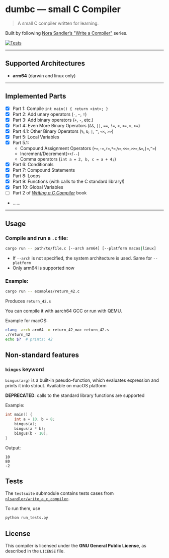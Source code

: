 # dumbc — small C Compiler

> A small C compiler written for learning.

Built by following [Nora Sandler’s "Write a Compiler"](https://norasandler.com/2017/11/29/Write-a-Compiler.html) series.

[![Tests](https://github.com/illiafox/dumbc/actions/workflows/test.yaml/badge.svg)](https://github.com/illiafox/dumbc/actions/workflows/test.yaml)

---

## Supported Architectures

- **arm64** (darwin and linux only)

---

## Implemented Parts

- [x] Part 1: Compile `int main() { return <int>; }`
- [x] Part 2: Add unary operators (`-`, `~`, `!`)
- [x] Part 3: Add binary operators (`+`, `-`, etc.)
- [x] Part 4: Even More Binary Operators (`&&`, `||`, `==`, `!=`, `<`, `<=`, `>`, `>=`)
- [x] Part 4.1: Other Binary Operators (`%`, `&`, `|`, `^`, `<<`, `>>`)
- [x] Part 5: Local Variables
- [x] Part 5.1: 
  - Compound Assignment Operators (`+=`,`-=`,`/=`,`*=`,`%=`,`<<=`,`>>=`,`&=`,`|=`,`^=`)
  - Increment/Decrement(`++`/`--`)
  - Comma operators (`int a = 2, b, c = a + 4;`)
- [x] Part 6: Conditionals
- [x] Part 7: Compound Statements
- [x] Part 8: Loops
- [x] Part 9: Functions (with calls to the C standard library!)
- [x] Part 10: Global Variables
- [ ] Part 2 of [_Writing a C Compiler_](https://norasandler.com/2022/03/29/Write-a-C-Compiler-the-Book.html) book
- ......
---

## Usage

### Compile and run a `.c` file:

```bash
cargo run -- path/to/file.c [--arch arm64] [--platform macos|linux]
```

- If `--arch` is not specified, the system architecture is used. Same for `--platform`
- Only arm64 is supported now

### Example:

```bash
cargo run -- examples/return_42.c
```

Produces `return_42.s`

You can compile it with aarch64 GCC or run with QEMU.

Example for macOS:
```bash
clang -arch arm64 -o return_42_mac return_42.s
./return_42
echo $?  # prints: 42
```

## Non-standard features

### `bingus` keyword
`bingus(arg)` is a built-in pseudo-function, which evaluates expression and prints it into stdout. Available on macOS platform

**DEPRECATED**: calls to the standard library functions are supported

Example:
```c
int main() {
    int a = 10, b = 8;
    bingus(a);
    bingus(a * b);
    bingus(b - 10);
}
```
Output:
```
10
80
-2
```

## Tests
The `testsuite` submodule contains tests cases from [`nlsandler/write_a_c_compiler`](https://github.com/nlsandler/write_a_c_compiler). 

To run them, use
```bash
python run_tests.py
```

## License

This compiler is licensed under the **GNU General Public License**, as described in the `LICENSE` file.
